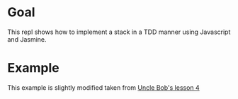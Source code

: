 # Goal
This repl shows how to implement a stack in a TDD manner using Javascript and Jasmine.

# Example
This example is slightly modified taken from [Uncle Bob's lesson 4](https://www.youtube.com/watch?v=58jGpV2Cg50)
